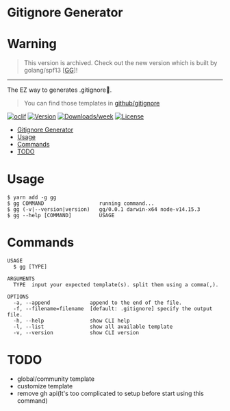 Gitignore Generator
==

# Warning
> This version is archived. Check out the new version which is built by golang/spf13 [[GG](https://github.com/xue-yuan/gg)]!

---

The EZ way to generates .gitignore🍿.
> You can find those templates in [github/gitignore]([https://](https://github.com/github/gitignore))

[![oclif](https://img.shields.io/badge/cli-oclif-brightgreen.svg)](https://oclif.io)
[![Version](https://img.shields.io/npm/v/gg.svg)](https://npmjs.org/package/gg)
[![Downloads/week](https://img.shields.io/npm/dw/gg.svg)](https://npmjs.org/package/gg)
[![License](https://img.shields.io/npm/l/gg.svg)](https://github.com/xue-yuan/gg/blob/master/package.json)

<!-- toc -->
- [Gitignore Generator](#gitignore-generator)
- [Usage](#usage)
- [Commands](#commands)
- [TODO](#todo)
<!-- tocstop -->
# Usage
<!-- usage -->
```sh-session
$ yarn add -g gg
$ gg COMMAND                  running command...
$ gg (-v|--version|version)   gg/0.0.1 darwin-x64 node-v14.15.3
$ gg --help [COMMAND]         USAGE
```
<!-- usagestop -->
# Commands
<!-- commands -->
```
USAGE
  $ gg [TYPE]

ARGUMENTS
  TYPE  input your expected template(s). split them using a comma(,).

OPTIONS
  -a, --append             append to the end of the file.
  -f, --filename=filename  [default: .gitignore] specify the output file.
  -h, --help               show CLI help
  -l, --list               show all available template
  -v, --version            show CLI version
```
<!-- commandsstop -->

# TODO

* global/community template
* customize template
* remove gh api(It's too complicated to setup before start using this command)
